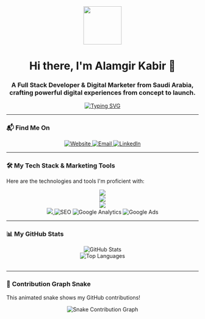 <div id="header" align="center">
  <img src="https://media.giphy.com/media/M9gbBd9nbDrOTu1Mqx/giphy.gif" width="100"/>
  <h1 align="center">Hi there, I'm Alamgir Kabir 👋</h1>
  <h3 align="center">A Full Stack Developer & Digital Marketer from Saudi Arabia, crafting powerful digital experiences from concept to launch.</h3>
</div>

<div align="center">
  <a href="https://git.io/typing-svg"><img src="https://readme-typing-svg.demolab.com?font=Fira+Code&weight=600&size=25&pause=1000&color=33FF33&center=true&vCenter=true&width=435&lines=Full+Stack+Development;Digital+Marketing+Strategy;ERP+%26+CRM+Solutions;Turning+Ideas+into+Reality" alt="Typing SVG" /></a>
</div>

---

### 📬 **Find Me On**

<div align="center">
 <a href="http://kabirb.com/" target="_blank">
    <img src="https://img.shields.io/badge/Portfolio-kabirb.com-blue?style=for-the-badge&logo=google-chrome" alt="Website"/>
 </a>
 <a href="mailto:kabir@coderlity.com" target="_blank">
  <img src="https://img.shields.io/badge/Email-kabir@coderlity.com-red?style=for-the-badge&logo=gmail" alt="Email"/>
 </a>
 <a href="YOUR_LINKEDIN_PROFILE_URL" target="_blank">
  <img src="https://img.shields.io/badge/LinkedIn-Profile-blue?style=for-the-badge&logo=linkedin" alt="LinkedIn"/>
 </a>
 </div>

---

### 🛠️ **My Tech Stack & Marketing Tools**

Here are the technologies and tools I'm proficient with:

<p align="center">
  <a href="https://skillicons.dev">
    <img src="https://skillicons.dev/icons?i=html,css,javascript,typescript,react,nextjs,vue,tailwind" />
  </a>
  <br>
  <a href="https://skillicons.dev">
    <img src="https://skillicons.dev/icons?i=nodejs,express,php,laravel,python,django,mysql,mongodb,postgres" />
  </a>
  <br>
  <a href="https://skillicons.dev">
    <img src="https://skillicons.dev/icons?i=git,github,docker,aws,vscode,figma,postman" />
  </a>
  <br>
  <a href="https://skillicons.dev">
    <img src="https://skillicons.dev/icons?i=wordpress" />
  </a>
  <img src="https://img.shields.io/badge/SEO-Google-blue.svg?style=for-the-badge&logo=google" alt="SEO"/>
  <img src="https://img.shields.io/badge/Analytics-4285F4?style=for-the-badge&logo=google-analytics&logoColor=white" alt="Google Analytics"/>
  <img src="https://img.shields.io/badge/Google%20Ads-4285F4?style=for-the-badge&logo=google-ads&logoColor=white" alt="Google Ads"/>
</p>

---

### 📊 **My GitHub Stats**

<div align="center">
  <img src="https://github-readme-stats.vercel.app/api?username=YOUR_GITHUB_USERNAME&show_icons=true&locale=en&theme=tokyonight&hide_border=true&count_private=true" alt="GitHub Stats" />
  <br>
  <img src="https://github-readme-stats.vercel.app/api/top-langs?username=YOUR_GITHUB_USERNAME&layout=compact&locale=en&theme=tokyonight&hide_border=true" alt="Top Languages" />
</div>
<br>

---

### 🐍 **Contribution Graph Snake**

This animated snake shows my GitHub contributions!

<div align="center">
  <img src="https://github.com/YOUR_GITHUB_USERNAME/YOUR_GITHUB_USERNAME/blob/output/github-contribution-grid-snake.svg" alt="Snake Contribution Graph">
</div>
